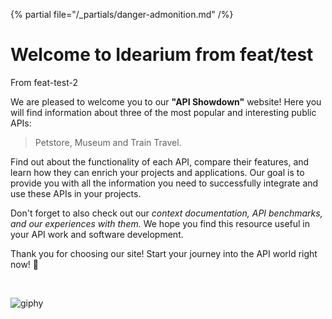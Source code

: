 {% partial file="/_partials/danger-admonition.md" /%}

# Welcome to Idearium from feat/test

From feat-test-2

We are pleased to welcome you to our <strong>"API Showdown"</strong> website! Here you will find information about three of the most popular and interesting public APIs:

> Petstore, Museum and Train Travel.

Find out about the functionality of each API, compare their features, and learn how they can enrich your projects and applications. Our goal is to provide you with all the information you need to successfully integrate and use these APIs in your projects.

Don't forget to also check out our <em>context documentation, API benchmarks, and our experiences with them.</em> We hope you find this resource useful in your API work and software development.

Thank you for choosing our site! Start your journey into the API world right now! 🚀

<br />

![giphy](images/giphy.gif)
